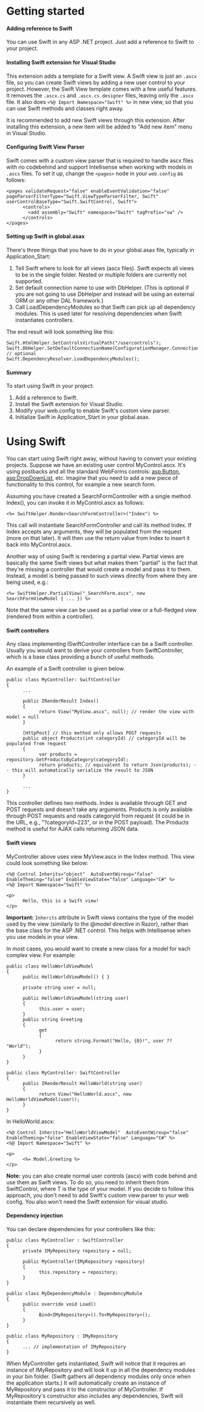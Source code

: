 # Getting started

#### Adding reference to Swift
You can use Swift in any ASP .NET project. Just add a reference to Swift to your project.

#### Installing Swift extension for Visual Studio
This extension adds a template for a Swift view. A Swift view is just an `.ascx` file, so you can create Swift views by adding a new user control to your project. However, the Swift View template comes with a few useful features. It removes the `.ascx.cs` and `.ascx.cs.designer` files, leaving only the `.ascx` file. It also does `<%@ Import Namespace="Swift" %>` in new view, so that you can use Swift methods and classes right away.

It is recommended to add new Swift views through this extension. After installing this extension, a new item will be added to "Add new item" menu in Visual Studio.

#### Configuring Swift View Parser
Swift comes with a custom view parser that is required to handle ascx files with no codebehind and support Intellisense when working with models in `.ascx` files. To set it up, change the `<pages>` node in your `web.config` as follows:

```
<pages validateRequest="false" enableEventValidation="false" pageParserFilterType="Swift.ViewTypeParserFilter, Swift" userControlBaseType="Swift.SwiftControl, Swift">
      <controls>
        <add assembly="Swift" namespace="Swift" tagPrefix="sw" />
      </controls>
</pages>
````
#### Setting up Swift in global.asax
There's three things that you have to do in your global.asax file, typically in Application_Start:

1. Tell Swift where to look for all views (ascx files). Swift expects all views to be in the single folder. Nested or multiple folders are currently not supported. 
2. Set default connection name to use with DbHelper. (This is optional if you are not going to use DbHelper and instead will be using an external ORM or any other DAL framework.)
3. Call LoadDependencyModules so that Swift can pick up all dependency modules. This is used later for resolving dependencies when Swift instantiates controllers.

The end result will look something like this:

```
Swift.HtmlHelper.SetControlsVirtualPath("/usercontrols");
Swift.DbHelper.SetDefaultConnectionName(ConfigurationManager.ConnectionStrings["default"]); // optional
Swift.DependencyResolver.LoadDependencyModules(); 
```
#### Summary
To start using Swift in your project:

1. Add a reference to Swift.
2. Install the Swift extension for Visual Studio.
3. Modify your web.config to enable Swift's custom view parser.
4. Initialize Swift in Application_Start in your global.asax.


# Using Swift

You can start using Swift right away, without having to convert your existing projects. Suppose we have an existing user control MyControl.ascx. It's using postbacks and all the standard WebForms controls: <asp:Button>, <asp:DropDownList>, etc. Imagine that you need to add a new piece of functionality to this control, for example a new search form. 

Assuming you have created a SearchFormController with a single method Index(), you can invoke it in MyControl.ascx as follows:

```
<%= SwiftHelper.Render<SearchFormController>("Index") %>
```

This call will instantiate SearchFormController and call its method Index. If Index accepts any arguments, they will be populated from the request (more on that later). It will then use the return value from Index to insert it back into MyControl.ascx.

Another way of using Swift is rendering a partial view. Partial views are basically the same Swift views but what makes them "partial" is the fact that they're missing a controller that would create a model and pass it to them. Instead, a model is being passed to such views directly from where they are being used, e.g.:

```
<%= SwiftHelper.PartialView("_SearchForm.ascx", new SearchFormViewModel { ... }) %>
```

Note that the same view can be used as a partial view or a full-fledged view (rendered from within a controller).

#### Swift controllers
Any class implementing ISwiftController interface can be a Swift controller. Usually you would want to derive your controllers from SwiftController, which is a base class providing a bunch of useful methods.

An example of a Swift controller is given below.

```
public class MyController: SwiftController
{
      ...
      
      public IRenderResult Index()
      {
            return View("MyView.ascx", null); // render the view with model = null
      }
      
      [HttpPost] // this method only allows POST requests
      public object Products(int categoryId) // categoryId will be populated from request
      {
            var products = repository.GetProductsByCategory(categoryId);
            return products; // equivalent to return Json(products); -- this will automatically serialize the result to JSON
      }
      
      ...
}
```

This controller defines two methods. Index is available through GET and POST requests and doesn't take any arguments. Products is only available through POST requests and reads categoryId from request (it could be in the URL, e.g., "?categoryId=223", or in the POST payload). The Products method is useful for AJAX calls returning JSON data.

#### Swift views
MyController above uses view MyView.ascx in the Index method. This view could look something like below:

```
<%@ Control Inherits="object"  AutoEventWireup="false" EnableTheming="false" EnableViewState="false" Language="C#" %>
<%@ Import Namespace="Swift" %>

<p>
      Hello, this is a Swift view!
</p>
```

**Important:** `Inherits` attribute in Swift views contains the type of the model used by the view (similarly to the @model directive in Razor), rather than the base class for the ASP .NET control. This helps with Intellisense when you use models in your view.

In most cases, you would want to create a new class for a model for each complex view. For example:

```
public class HelloWorldViewModel
{
      public HelloWorldViewModel() { }
      
      private string user = null;
      
      public HelloWorldViewModel(string user)
      {
            this.user = user;
      }
      public string Greeting 
      {
            get
            {
                  return string.Format("Hello, {0}!", user ?? "World");
            }
      }
}

public class MyController: SwiftController
{
      public IRenderResult HelloWorld(string user)
      {
            return View("HelloWorld.ascx", new HelloWorldViewModel(user));
      }
}
```

In HelloWorld.ascx:

```
<%@ Control Inherits="HelloWorldViewModel"  AutoEventWireup="false" EnableTheming="false" EnableViewState="false" Language="C#" %>
<%@ Import Namespace="Swift" %>

<p>
      <%= Model.Greeting %>
</p>
```

**Note:** you can also create normal user controls (ascx) with code behind and use them as Swift views. To do so, you need to inherit them from SwiftControl<T>, where T is the type of your model. If you decide to follow this approach, you don't need to add Swift's custom view parser to your web config. You also won't need the Swift extension for visual studio.

#### Dependency injection

You can declare dependencies for your controllers like this:

```
public class MyController : SwiftController
{
      private IMyRepository repository = null;
      
      public MyController(IMyRepository repository)
      {
            this.repository = repository;
      }
}

public class MyDependencyModule : DependencyModule
{
      public override void Load()
      {
            Bind<IMyRepository>().To<MyRepository>(); 
      }
}

public class MyRepository : IMyRepository
{
      ... // implementation of IMyRepository
}
```

When MyController gets instantiated, Swift will notice that it requires an instance of IMyRepository and will look it up in all the dependency modules in your bin folder. (Swift gathers all dependency modules only once when the application starts.) It will automatically create an instance of MyRepository and pass it to the constructor of MyController. If MyRepository's constructor also includes any dependencies, Swift will instantiate them recursively as well.
